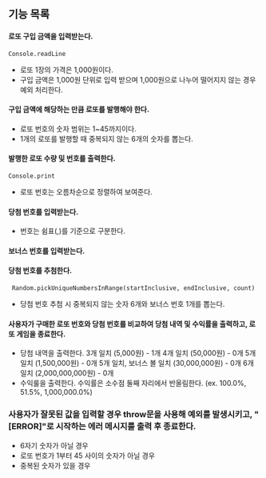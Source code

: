 ## 기능 목록

#### 로또 구입 금액을 입력받는다.

```
Console.readLine
```

- 로또 1장의 가격은 1,000원이다.
- 구입 금액은 1,000원 단위로 입력 받으며
  1,000원으로 나누어 떨어지지 않는 경우 예외 처리한다.

#### 구입 금액에 해당하는 만큼 로또를 발행해야 한다.

- 로또 번호의 숫자 범위는 1~45까지이다.
- 1개의 로또를 발행할 때 중복되지 않는 6개의 숫자를 뽑는다.

#### 발행한 로또 수량 및 번호를 출력한다.

```
Console.print
```

- 로또 번호는 오름차순으로 정렬하여 보여준다.

#### 당첨 번호를 입력받는다.

- 번호는 쉼표(,)를 기준으로 구분한다.

#### 보너스 번호를 입력받는다.

#### 당첨 번호를 추첨한다.

```
 Random.pickUniqueNumbersInRange(startInclusive, endInclusive, count)
```

- 당첨 번호 추첨 시 중복되지 않는 숫자 6개와 보너스 번호 1개를 뽑는다.

#### 사용자가 구매한 로또 번호와 당첨 번호를 비교하여 당첨 내역 및 수익률을 출력하고, 로또 게임을 종료한다.

- 당첨 내역을 출력한다.
  3개 일치 (5,000원) - 1개
  4개 일치 (50,000원) - 0개
  5개 일치 (1,500,000원) - 0개
  5개 일치, 보너스 볼 일치 (30,000,000원) - 0개
  6개 일치 (2,000,000,000원) - 0개
- 수익룰을 출력한다. 수익률은 소수점 둘째 자리에서 반올림한다.
  (ex. 100.0%, 51.5%, 1,000,000.0%)

### 사용자가 잘못된 값을 입력할 경우 throw문을 사용해 예외를 발생시키고, "[ERROR]"로 시작하는 에러 메시지를 출력 후 종료한다.

- 6자기 숫자가 아닐 경우
- 로또 번호가 1부터 45 사이의 숫자가 아닐 경우
- 중복된 숫자가 있을 경우
